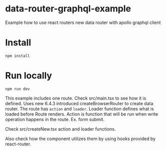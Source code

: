 # data-router-graphql-example
Example how to use react routers new data router with apollo graphql client



# Install
```
npm install
```

# Run locally 
```
npm run dev
```


This example includes one route. Check src/main.tsx to see how it is defined. Uses new 6.4.3 introduced createBrowserRouter to create data router. 
The route has `action` and `loader`.  Loader function defines what is loaded before Route renders. Action is function that will be run when write 
operation happens in the route. Ex. form submit. 

Check
src/createNew.tsx action and loader functions. 

Also check how the component utilizes them by using hooks provided by react-router.
